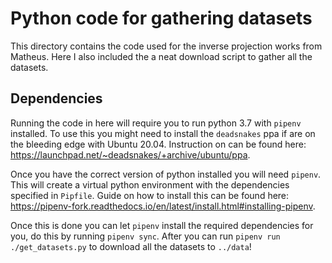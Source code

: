# Python code for gathering datasets

This directory contains the code used for the inverse projection works from Matheus. Here I also included the a neat download script to gather all the datasets.

## Dependencies

Running the code in here will require you to run python 3.7 with `pipenv` installed. To use this you might need to install the `deadsnakes` ppa if are on the bleeding edge with Ubuntu 20.04. Instruction on can be found here: https://launchpad.net/~deadsnakes/+archive/ubuntu/ppa.

Once you have the correct version of python installed you will need `pipenv`.
This will create a virtual python environment with the dependencies specified in `Pipfile`. Guide on how to install this can be found here: https://pipenv-fork.readthedocs.io/en/latest/install.html#installing-pipenv.

Once this is done you can let `pipenv` install the required dependencies for you, do this by running `pipenv sync`. After you can run `pipenv run ./get_datasets.py` to download all the datasets to `../data`!
```